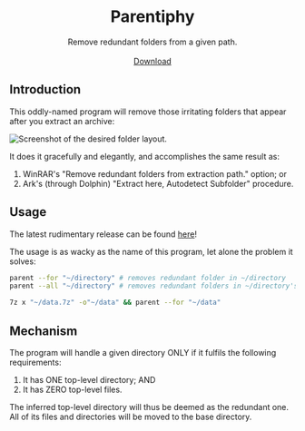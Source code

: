 <html>
    <h1 align='center'>
        Parentiphy
    </h1>
    <p align='center'>
        Remove redundant folders from a given path.
        <br><br>
        <a href="https://github.com/yumiris/Parentiphy/releases/latest">
            Download
        </a>
    </p>
</html>

## Introduction

This oddly-named program will remove those irritating folders that appear after you extract an archive:

![Screenshot of the desired folder layout.](https://user-images.githubusercontent.com/10241434/131263362-08c8849a-faa7-45e0-8ed5-1aa36f8f82a8.png)

It does it gracefully and elegantly, and accomplishes the same result as:

1.  WinRAR's "Remove redundant folders from extraction path." option; or
2.  Ark's (through Dolphin) "Extract here, Autodetect Subfolder" procedure.

## Usage

The latest rudimentary release can be found [here](https://github.com/yumiris/Parentiphy/releases/latest)!

The usage is as wacky as the name of this program, let alone the problem it solves:

```sh
parent --for "~/directory" # removes redundant folder in ~/directory
parent --all "~/directory" # removes redundant folders in ~/directory's top level folders
```
```sh
7z x "~/data.7z" -o"~/data" && parent --for "~/data"
```

## Mechanism

The program will handle a given directory ONLY if it fulfils the following requirements:

1.  It has ONE top-level directory; AND
2.  It has ZERO top-level files.

The inferred top-level directory will thus be deemed as the redundant one. All of its files and directories will be moved to the base directory.
